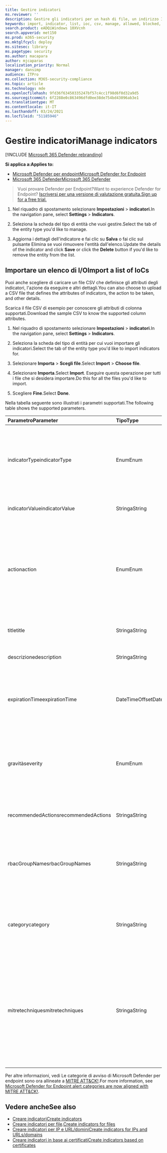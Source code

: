 ```yaml
---
title: Gestire indicatori
ms.reviewer: ''
description: Gestire gli indicatori per un hash di file, un indirizzo IP, url o domini che definiscono il rilevamento, la prevenzione e l'esclusione delle entità.
keywords: import, indicator, list, ioc, csv, manage, allowed, blocked, block, clean, malicious, file hash, ip address, urls, domain
search.product: eADQiWindows 10XVcnh
search.appverid: met150
ms.prod: m365-security
ms.mktglfcycl: deploy
ms.sitesec: library
ms.pagetype: security
ms.author: macapara
author: mjcaparas
localization_priority: Normal
manager: dansimp
audience: ITPro
ms.collection: M365-security-compliance
ms.topic: article
ms.technology: mde
ms.openlocfilehash: 9fd36f63450335247bf57c4cc1f98d6f0d32a9d5
ms.sourcegitcommit: 6f2288e0c863496dfd0ee38de754bd43096ab3e1
ms.translationtype: MT
ms.contentlocale: it-IT
ms.lasthandoff: 03/24/2021
ms.locfileid: "51185946"
---
```

# <a name="manage-indicators"></a><span data-ttu-id="8c577-104">Gestire indicatori</span><span class="sxs-lookup"><span data-stu-id="8c577-104">Manage indicators</span></span>

[!INCLUDE [Microsoft 365 Defender rebranding](../../includes/microsoft-defender.md)]


<span data-ttu-id="8c577-105">**Si applica a:**</span><span class="sxs-lookup"><span data-stu-id="8c577-105">**Applies to:**</span></span>
- [<span data-ttu-id="8c577-106">Microsoft Defender per endpoint</span><span class="sxs-lookup"><span data-stu-id="8c577-106">Microsoft Defender for Endpoint</span></span>](https://go.microsoft.com/fwlink/p/?linkid=2154037)
- [<span data-ttu-id="8c577-107">Microsoft 365 Defender</span><span class="sxs-lookup"><span data-stu-id="8c577-107">Microsoft 365 Defender</span></span>](https://go.microsoft.com/fwlink/?linkid=2118804)


><span data-ttu-id="8c577-108">Vuoi provare Defender per Endpoint?</span><span class="sxs-lookup"><span data-stu-id="8c577-108">Want to experience Defender for Endpoint?</span></span> [<span data-ttu-id="8c577-109">Iscriversi per una versione di valutazione gratuita.</span><span class="sxs-lookup"><span data-stu-id="8c577-109">Sign up for a free trial.</span></span>](https://www.microsoft.com/en-us/WindowsForBusiness/windows-atp?ocid=docs-wdatp-automationexclusionlist-abovefoldlink)


1. <span data-ttu-id="8c577-110">Nel riquadro di spostamento selezionare **Impostazioni**  >  **indicatori**.</span><span class="sxs-lookup"><span data-stu-id="8c577-110">In the navigation pane, select **Settings** > **Indicators**.</span></span>

2. <span data-ttu-id="8c577-111">Seleziona la scheda del tipo di entità che vuoi gestire.</span><span class="sxs-lookup"><span data-stu-id="8c577-111">Select the tab of the entity type you'd like to manage.</span></span>  

3. <span data-ttu-id="8c577-112">Aggiorna i dettagli dell'indicatore e  fai clic su **Salva** o fai clic sul pulsante Elimina se vuoi rimuovere l'entità dall'elenco.</span><span class="sxs-lookup"><span data-stu-id="8c577-112">Update the details of the indicator and click **Save** or click the **Delete** button if you'd like to remove the entity from the list.</span></span>

## <a name="import-a-list-of-iocs"></a><span data-ttu-id="8c577-113">Importare un elenco di I/O</span><span class="sxs-lookup"><span data-stu-id="8c577-113">Import a list of IoCs</span></span>

<span data-ttu-id="8c577-114">Puoi anche scegliere di caricare un file CSV che definisce gli attributi degli indicatori, l'azione da eseguire e altri dettagli.</span><span class="sxs-lookup"><span data-stu-id="8c577-114">You can also choose to upload a CSV file that defines the attributes of indicators, the action to be taken, and other details.</span></span>

<span data-ttu-id="8c577-115">Scarica il file CSV di esempio per conoscere gli attributi di colonna supportati.</span><span class="sxs-lookup"><span data-stu-id="8c577-115">Download the sample CSV to know the supported column attributes.</span></span>

1. <span data-ttu-id="8c577-116">Nel riquadro di spostamento selezionare **Impostazioni**  >  **indicatori**.</span><span class="sxs-lookup"><span data-stu-id="8c577-116">In the navigation pane, select **Settings** > **Indicators**.</span></span>

2. <span data-ttu-id="8c577-117">Seleziona la scheda del tipo di entità per cui vuoi importare gli indicatori.</span><span class="sxs-lookup"><span data-stu-id="8c577-117">Select the tab of the entity type you'd like to import indicators for.</span></span>

3. <span data-ttu-id="8c577-118">Selezionare **Importa**  >  **Scegli file**.</span><span class="sxs-lookup"><span data-stu-id="8c577-118">Select **Import** > **Choose file**.</span></span> 

4. <span data-ttu-id="8c577-119">Selezionare **Importa**.</span><span class="sxs-lookup"><span data-stu-id="8c577-119">Select **Import**.</span></span> <span data-ttu-id="8c577-120">Eseguire questa operazione per tutti i file che si desidera importare.</span><span class="sxs-lookup"><span data-stu-id="8c577-120">Do this for all the files you'd like to import.</span></span> 

5. <span data-ttu-id="8c577-121">Scegliere **Fine**.</span><span class="sxs-lookup"><span data-stu-id="8c577-121">Select **Done**.</span></span>

<span data-ttu-id="8c577-122">Nella tabella seguente sono illustrati i parametri supportati.</span><span class="sxs-lookup"><span data-stu-id="8c577-122">The following table shows the supported parameters.</span></span>

<span data-ttu-id="8c577-123">Parametro</span><span class="sxs-lookup"><span data-stu-id="8c577-123">Parameter</span></span> | <span data-ttu-id="8c577-124">Tipo</span><span class="sxs-lookup"><span data-stu-id="8c577-124">Type</span></span>    |   <span data-ttu-id="8c577-125">Descrizione</span><span class="sxs-lookup"><span data-stu-id="8c577-125">Description</span></span>
:---|:---|:---
<span data-ttu-id="8c577-126">indicatorType</span><span class="sxs-lookup"><span data-stu-id="8c577-126">indicatorType</span></span> | <span data-ttu-id="8c577-127">Enum</span><span class="sxs-lookup"><span data-stu-id="8c577-127">Enum</span></span> | <span data-ttu-id="8c577-128">Tipo dell'indicatore.</span><span class="sxs-lookup"><span data-stu-id="8c577-128">Type of the indicator.</span></span> <span data-ttu-id="8c577-129">I valori possibili sono: "FileSha1", "FileSha256", "IpAddress", "DomainName" e "Url".</span><span class="sxs-lookup"><span data-stu-id="8c577-129">Possible values are: "FileSha1", "FileSha256", "IpAddress", "DomainName" and "Url".</span></span> <span data-ttu-id="8c577-130">**Obbligatorio**</span><span class="sxs-lookup"><span data-stu-id="8c577-130">**Required**</span></span>
<span data-ttu-id="8c577-131">indicatorValue</span><span class="sxs-lookup"><span data-stu-id="8c577-131">indicatorValue</span></span> | <span data-ttu-id="8c577-132">Stringa</span><span class="sxs-lookup"><span data-stu-id="8c577-132">String</span></span> | <span data-ttu-id="8c577-133">Identità [dell'entità Indicator.](ti-indicator.md)</span><span class="sxs-lookup"><span data-stu-id="8c577-133">Identity of the [Indicator](ti-indicator.md) entity.</span></span> <span data-ttu-id="8c577-134">**Obbligatorio**</span><span class="sxs-lookup"><span data-stu-id="8c577-134">**Required**</span></span>
<span data-ttu-id="8c577-135">action</span><span class="sxs-lookup"><span data-stu-id="8c577-135">action</span></span> | <span data-ttu-id="8c577-136">Enum</span><span class="sxs-lookup"><span data-stu-id="8c577-136">Enum</span></span> | <span data-ttu-id="8c577-137">Azione che verrà eseguita se l'indicatore verrà individuato nell'organizzazione.</span><span class="sxs-lookup"><span data-stu-id="8c577-137">The action that will be taken if the indicator will be discovered in the organization.</span></span> <span data-ttu-id="8c577-138">I valori possibili sono: "Alert", "AlertAndBlock" e "Allowed".</span><span class="sxs-lookup"><span data-stu-id="8c577-138">Possible values are: "Alert", "AlertAndBlock", and "Allowed".</span></span> <span data-ttu-id="8c577-139">**Obbligatorio**</span><span class="sxs-lookup"><span data-stu-id="8c577-139">**Required**</span></span>
<span data-ttu-id="8c577-140">title</span><span class="sxs-lookup"><span data-stu-id="8c577-140">title</span></span> | <span data-ttu-id="8c577-141">Stringa</span><span class="sxs-lookup"><span data-stu-id="8c577-141">String</span></span> | <span data-ttu-id="8c577-142">Titolo dell'avviso indicatore.</span><span class="sxs-lookup"><span data-stu-id="8c577-142">Indicator alert title.</span></span> <span data-ttu-id="8c577-143">**Obbligatorio**</span><span class="sxs-lookup"><span data-stu-id="8c577-143">**Required**</span></span>
<span data-ttu-id="8c577-144">descrizione</span><span class="sxs-lookup"><span data-stu-id="8c577-144">description</span></span> | <span data-ttu-id="8c577-145">Stringa</span><span class="sxs-lookup"><span data-stu-id="8c577-145">String</span></span> |  <span data-ttu-id="8c577-146">Descrizione dell'indicatore.</span><span class="sxs-lookup"><span data-stu-id="8c577-146">Description of the indicator.</span></span> <span data-ttu-id="8c577-147">**Obbligatorio**</span><span class="sxs-lookup"><span data-stu-id="8c577-147">**Required**</span></span>
<span data-ttu-id="8c577-148">expirationTime</span><span class="sxs-lookup"><span data-stu-id="8c577-148">expirationTime</span></span> | <span data-ttu-id="8c577-149">DateTimeOffset</span><span class="sxs-lookup"><span data-stu-id="8c577-149">DateTimeOffset</span></span> | <span data-ttu-id="8c577-150">Data di scadenza dell'indicatore nel formato seguente AAAA-MM-DDTHH:MM:SS.0Z.</span><span class="sxs-lookup"><span data-stu-id="8c577-150">The expiration time of the indicator in the following format YYYY-MM-DDTHH:MM:SS.0Z.</span></span> <span data-ttu-id="8c577-151">**Facoltativo**</span><span class="sxs-lookup"><span data-stu-id="8c577-151">**Optional**</span></span>
<span data-ttu-id="8c577-152">gravità</span><span class="sxs-lookup"><span data-stu-id="8c577-152">severity</span></span> | <span data-ttu-id="8c577-153">Enum</span><span class="sxs-lookup"><span data-stu-id="8c577-153">Enum</span></span> | <span data-ttu-id="8c577-154">Gravità dell'indicatore.</span><span class="sxs-lookup"><span data-stu-id="8c577-154">The severity of the indicator.</span></span> <span data-ttu-id="8c577-155">I valori possibili sono: "Informational", "Low", "Medium" e "High".</span><span class="sxs-lookup"><span data-stu-id="8c577-155">Possible values are: "Informational", "Low", "Medium" and "High".</span></span> <span data-ttu-id="8c577-156">**Facoltativo**</span><span class="sxs-lookup"><span data-stu-id="8c577-156">**Optional**</span></span>
<span data-ttu-id="8c577-157">recommendedActions</span><span class="sxs-lookup"><span data-stu-id="8c577-157">recommendedActions</span></span> | <span data-ttu-id="8c577-158">Stringa</span><span class="sxs-lookup"><span data-stu-id="8c577-158">String</span></span> | <span data-ttu-id="8c577-159">Azioni consigliate per l'avviso dell'indicatore TI.</span><span class="sxs-lookup"><span data-stu-id="8c577-159">TI indicator alert recommended actions.</span></span> <span data-ttu-id="8c577-160">**Facoltativo**</span><span class="sxs-lookup"><span data-stu-id="8c577-160">**Optional**</span></span>
<span data-ttu-id="8c577-161">rbacGroupNames</span><span class="sxs-lookup"><span data-stu-id="8c577-161">rbacGroupNames</span></span> | <span data-ttu-id="8c577-162">Stringa</span><span class="sxs-lookup"><span data-stu-id="8c577-162">String</span></span> | <span data-ttu-id="8c577-163">Elenco delimitato da virgole di nomi di gruppi RBAC a cui verrà applicato l'indicatore.</span><span class="sxs-lookup"><span data-stu-id="8c577-163">Comma-separated list of RBAC group names the indicator would be applied to.</span></span> <span data-ttu-id="8c577-164">**Facoltativo**</span><span class="sxs-lookup"><span data-stu-id="8c577-164">**Optional**</span></span>
<span data-ttu-id="8c577-165">category</span><span class="sxs-lookup"><span data-stu-id="8c577-165">category</span></span> | <span data-ttu-id="8c577-166">Stringa</span><span class="sxs-lookup"><span data-stu-id="8c577-166">String</span></span> | <span data-ttu-id="8c577-167">Categoria dell'avviso.</span><span class="sxs-lookup"><span data-stu-id="8c577-167">Category of the alert.</span></span> <span data-ttu-id="8c577-168">Alcuni esempi sono l'esecuzione e l'accesso alle credenziali.</span><span class="sxs-lookup"><span data-stu-id="8c577-168">Examples include: Execution and credential access.</span></span> <span data-ttu-id="8c577-169">**Facoltativo**</span><span class="sxs-lookup"><span data-stu-id="8c577-169">**Optional**</span></span>
<span data-ttu-id="8c577-170">mitretechniques</span><span class="sxs-lookup"><span data-stu-id="8c577-170">mitretechniques</span></span>| <span data-ttu-id="8c577-171">Stringa</span><span class="sxs-lookup"><span data-stu-id="8c577-171">String</span></span> | <span data-ttu-id="8c577-172">MiTRE techniques code/id (comma separated).</span><span class="sxs-lookup"><span data-stu-id="8c577-172">MITRE techniques code/id (comma separated).</span></span> <span data-ttu-id="8c577-173">Per ulteriori informazioni, vedere [Enterprise tattiche](https://attack.mitre.org/tactics/enterprise/).</span><span class="sxs-lookup"><span data-stu-id="8c577-173">For more information, see [Enterprise tactics](https://attack.mitre.org/tactics/enterprise/).</span></span> <span data-ttu-id="8c577-174">**Facoltativo** È consigliabile aggiungere un valore nella categoria quando si utilizza una tecnica MITRE.</span><span class="sxs-lookup"><span data-stu-id="8c577-174">**Optional** It is recommended to add a value in category when a MITRE technique.</span></span>

<span data-ttu-id="8c577-175">Per altre informazioni, vedi Le categorie di avviso di Microsoft Defender per endpoint sono ora allineate a [MITRE ATT&CK!](https://techcommunity.microsoft.com/t5/microsoft-defender-for-endpoint/microsoft-defender-atp-alert-categories-are-now-aligned-with/ba-p/732748).</span><span class="sxs-lookup"><span data-stu-id="8c577-175">For more information, see [Microsoft Defender for Endpoint alert categories are now aligned with MITRE ATT&CK!](https://techcommunity.microsoft.com/t5/microsoft-defender-for-endpoint/microsoft-defender-atp-alert-categories-are-now-aligned-with/ba-p/732748).</span></span>


## <a name="see-also"></a><span data-ttu-id="8c577-176">Vedere anche</span><span class="sxs-lookup"><span data-stu-id="8c577-176">See also</span></span>
- [<span data-ttu-id="8c577-177">Creare indicatori</span><span class="sxs-lookup"><span data-stu-id="8c577-177">Create indicators</span></span>](manage-indicators.md)
- <span data-ttu-id="8c577-178">[Creare indicatori per file](indicator-file.md).</span><span class="sxs-lookup"><span data-stu-id="8c577-178">[Create indicators for files](indicator-file.md)</span></span>
- [<span data-ttu-id="8c577-179">Creare indicatori per IP e URL/domini</span><span class="sxs-lookup"><span data-stu-id="8c577-179">Create indicators for IPs and URLs/domains</span></span>](indicator-ip-domain.md)
- [<span data-ttu-id="8c577-180">Creare indicatori in base ai certificati</span><span class="sxs-lookup"><span data-stu-id="8c577-180">Create indicators based on certificates</span></span>](indicator-certificates.md)
